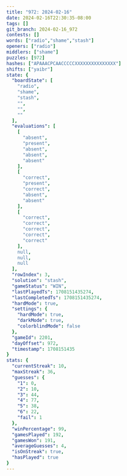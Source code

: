 ```yaml
---
title: "972: 2024-02-16"
date: 2024-02-16T22:30:35-08:00
tags: []
git_branch: 2024-02-16_972
contests: []
words: ["radio","shame","stash"]
openers: ["radio"]
middlers: ["shame"]
puzzles: [972]
hashes: ["APAAACPCAACCCCCXXXXXXXXXXXXXXX"]
shifts: ["yaibr"]
state: {
  "boardState": [
    "radio",
    "shame",
    "stash",
    "",
    "",
    ""
  ],
  "evaluations": [
    [
      "absent",
      "present",
      "absent",
      "absent",
      "absent"
    ],
    [
      "correct",
      "present",
      "correct",
      "absent",
      "absent"
    ],
    [
      "correct",
      "correct",
      "correct",
      "correct",
      "correct"
    ],
    null,
    null,
    null
  ],
  "rowIndex": 3,
  "solution": "stash",
  "gameStatus": "WIN",
  "lastPlayedTs": 1708151435274,
  "lastCompletedTs": 1708151435274,
  "hardMode": true,
  "settings": {
    "hardMode": true,
    "darkMode": true,
    "colorblindMode": false
  },
  "gameId": 2201,
  "dayOffset": 972,
  "timestamp": 1708151435
}
stats: {
  "currentStreak": 10,
  "maxStreak": 36,
  "guesses": {
    "1": 0,
    "2": 10,
    "3": 44,
    "4": 77,
    "5": 38,
    "6": 22,
    "fail": 1
  },
  "winPercentage": 99,
  "gamesPlayed": 192,
  "gamesWon": 191,
  "averageGuesses": 4,
  "isOnStreak": true,
  "hasPlayed": true
}
---
```

<!-- more -->

